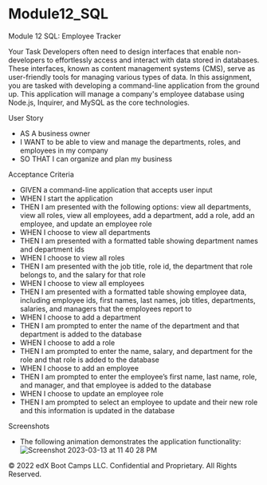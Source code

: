 # Module12_SQL
Module 12 SQL: Employee Tracker

Your Task
Developers often need to design interfaces that enable non-developers to effortlessly access and interact with data stored in databases. These interfaces, known as content management systems (CMS), serve as user-friendly tools for managing various types of data. In this assignment, you are tasked with developing a command-line application from the ground up. This application will manage a company's employee database using Node.js, Inquirer, and MySQL as the core technologies.

User Story
* AS A business owner
* I WANT to be able to view and manage the departments, roles, and employees in my company
* SO THAT I can organize and plan my business

Acceptance Criteria
* GIVEN a command-line application that accepts user input
* WHEN I start the application
* THEN I am presented with the following options: view all departments, view all roles, view all employees, add a department, add a role, add an employee, and update an employee role
* WHEN I choose to view all departments
* THEN I am presented with a formatted table showing department names and department ids
* WHEN I choose to view all roles
* THEN I am presented with the job title, role id, the department that role belongs to, and the salary for that role
* WHEN I choose to view all employees
* THEN I am presented with a formatted table showing employee data, including employee ids, first names, last names, job titles, departments, salaries, and managers that the employees report to
* WHEN I choose to add a department
* THEN I am prompted to enter the name of the department and that department is added to the database
* WHEN I choose to add a role
* THEN I am prompted to enter the name, salary, and department for the role and that role is added to the database
* WHEN I choose to add an employee
* THEN I am prompted to enter the employee’s first name, last name, role, and manager, and that employee is added to the database
* WHEN I choose to update an employee role
* THEN I am prompted to select an employee to update and their new role and this information is updated in the database

Screenshots 
* The following animation demonstrates the application functionality:
![Screenshot 2023-03-13 at 11 40 28 PM](https://user-images.githubusercontent.com/115047281/224887394-c6415104-442a-4a28-91e8-3139e0336304.png)



© 2022 edX Boot Camps LLC. Confidential and Proprietary. All Rights Reserved.